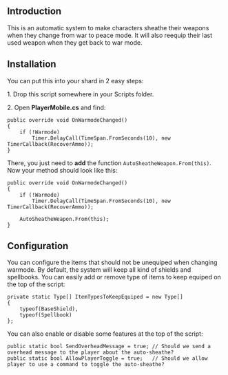 ## Introduction ##

This is an automatic system to make characters sheathe their weapons when they change from war to peace mode. It will also reequip their last used weapon when they get back to war mode.

## Installation ##

You can put this into your shard in 2 easy steps:

1\. Drop this script somewhere in your Scripts folder.

2\. Open **PlayerMobile.cs** and find:

	public override void OnWarmodeChanged()
	{
	    if (!Warmode)
	        Timer.DelayCall(TimeSpan.FromSeconds(10), new TimerCallback(RecoverAmmo));
	}

There, you just need to **add** the function `AutoSheatheWeapon.From(this)`.
Now your method should look like this:

	public override void OnWarmodeChanged()
	{
	    if (!Warmode)
	        Timer.DelayCall(TimeSpan.FromSeconds(10), new TimerCallback(RecoverAmmo));
	 
	    AutoSheatheWeapon.From(this);
	}

## Configuration ##

You can configure the items that should not be unequiped when changing warmode. By default, the system will keep all kind of shields and spellbooks. You can easily add or remove type of items to keep equiped on the top of the script:

	private static Type[] ItemTypesToKeepEquiped = new Type[]
	{
	    typeof(BaseShield),
	    typeof(Spellbook)
	};

You can also enable or disable some features at the top of the script:

	public static bool SendOverheadMessage = true; // Should we send a overhead message to the player about the auto-sheathe?
	public static bool AllowPlayerToggle = true;   // Should we allow player to use a command to toggle the auto-sheathe?
  